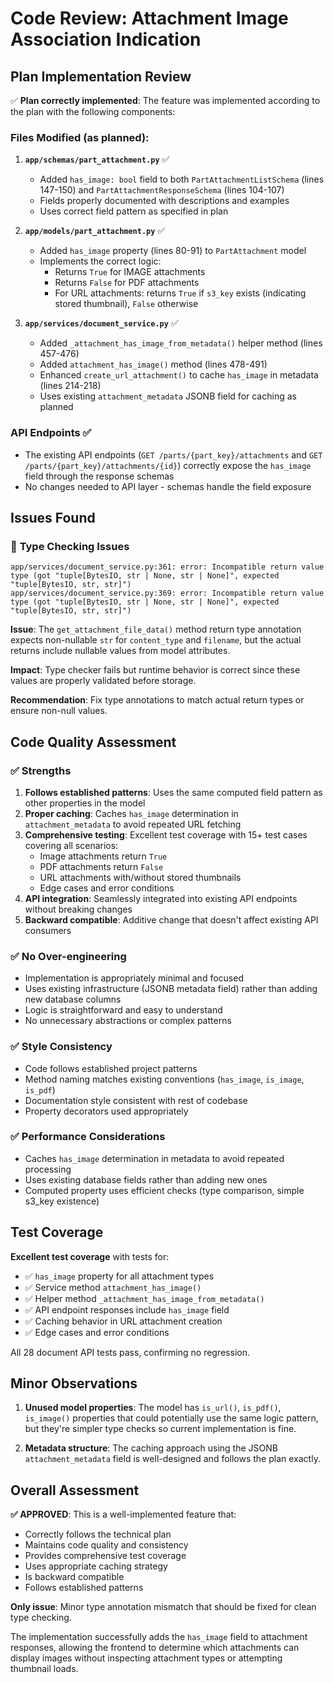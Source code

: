# Code Review: Attachment Image Association Indication

## Plan Implementation Review

✅ **Plan correctly implemented**: The feature was implemented according to the plan with the following components:

### Files Modified (as planned):

1. **`app/schemas/part_attachment.py`** ✅
   - Added `has_image: bool` field to both `PartAttachmentListSchema` (lines 147-150) and `PartAttachmentResponseSchema` (lines 104-107)
   - Fields properly documented with descriptions and examples
   - Uses correct field pattern as specified in plan

2. **`app/models/part_attachment.py`** ✅
   - Added `has_image` property (lines 80-91) to `PartAttachment` model
   - Implements the correct logic:
     - Returns `True` for IMAGE attachments
     - Returns `False` for PDF attachments  
     - For URL attachments: returns `True` if `s3_key` exists (indicating stored thumbnail), `False` otherwise

3. **`app/services/document_service.py`** ✅
   - Added `_attachment_has_image_from_metadata()` helper method (lines 457-476)
   - Added `attachment_has_image()` method (lines 478-491) 
   - Enhanced `create_url_attachment()` to cache `has_image` in metadata (lines 214-218)
   - Uses existing `attachment_metadata` JSONB field for caching as planned

### API Endpoints ✅
- The existing API endpoints (`GET /parts/{part_key}/attachments` and `GET /parts/{part_key}/attachments/{id}`) correctly expose the `has_image` field through the response schemas
- No changes needed to API layer - schemas handle the field exposure

## Issues Found

### 🐛 **Type Checking Issues**
```
app/services/document_service.py:361: error: Incompatible return value type (got "tuple[BytesIO, str | None, str | None]", expected "tuple[BytesIO, str, str]")
app/services/document_service.py:369: error: Incompatible return value type (got "tuple[BytesIO, str | None, str | None]", expected "tuple[BytesIO, str, str]")
```

**Issue**: The `get_attachment_file_data()` method return type annotation expects non-nullable `str` for `content_type` and `filename`, but the actual returns include nullable values from model attributes.

**Impact**: Type checker fails but runtime behavior is correct since these values are properly validated before storage.

**Recommendation**: Fix type annotations to match actual return types or ensure non-null values.

## Code Quality Assessment

### ✅ **Strengths**
1. **Follows established patterns**: Uses the same computed field pattern as other properties in the model
2. **Proper caching**: Caches `has_image` determination in `attachment_metadata` to avoid repeated URL fetching
3. **Comprehensive testing**: Excellent test coverage with 15+ test cases covering all scenarios:
   - Image attachments return `True`
   - PDF attachments return `False`
   - URL attachments with/without stored thumbnails
   - Edge cases and error conditions
4. **API integration**: Seamlessly integrated into existing API endpoints without breaking changes
5. **Backward compatible**: Additive change that doesn't affect existing API consumers

### ✅ **No Over-engineering**
- Implementation is appropriately minimal and focused
- Uses existing infrastructure (JSONB metadata field) rather than adding new database columns
- Logic is straightforward and easy to understand
- No unnecessary abstractions or complex patterns

### ✅ **Style Consistency**
- Code follows established project patterns
- Method naming matches existing conventions (`has_image`, `is_image`, `is_pdf`)
- Documentation style consistent with rest of codebase
- Property decorators used appropriately

### ✅ **Performance Considerations**
- Caches `has_image` determination in metadata to avoid repeated processing
- Uses existing database fields rather than adding new ones
- Computed property uses efficient checks (type comparison, simple s3_key existence)

## Test Coverage

**Excellent test coverage** with tests for:
- ✅ `has_image` property for all attachment types
- ✅ Service method `attachment_has_image()`
- ✅ Helper method `_attachment_has_image_from_metadata()`
- ✅ API endpoint responses include `has_image` field
- ✅ Caching behavior in URL attachment creation
- ✅ Edge cases and error conditions

All 28 document API tests pass, confirming no regression.

## Minor Observations

1. **Unused model properties**: The model has `is_url()`, `is_pdf()`, `is_image()` properties that could potentially use the same logic pattern, but they're simpler type checks so current implementation is fine.

2. **Metadata structure**: The caching approach using the JSONB `attachment_metadata` field is well-designed and follows the plan exactly.

## Overall Assessment

**✅ APPROVED**: This is a well-implemented feature that:
- Correctly follows the technical plan
- Maintains code quality and consistency  
- Provides comprehensive test coverage
- Uses appropriate caching strategy
- Is backward compatible
- Follows established patterns

**Only issue**: Minor type annotation mismatch that should be fixed for clean type checking.

The implementation successfully adds the `has_image` field to attachment responses, allowing the frontend to determine which attachments can display images without inspecting attachment types or attempting thumbnail loads.